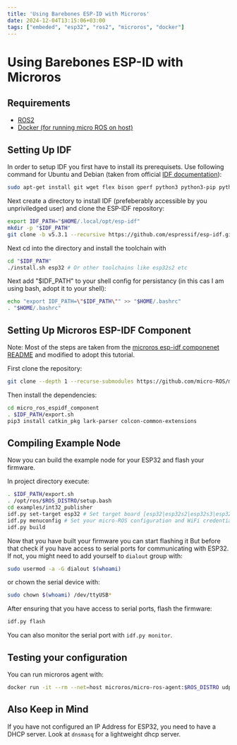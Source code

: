 ```yaml
---
title: 'Using Barebones ESP-ID with Microros'
date: 2024-12-04T13:15:06+03:00
tags: ["embeded", "esp32", "ros2", "microros", "docker"]
---
```


# Using Barebones ESP-ID with Microros

## Requirements

- [ROS2](https://www.ros.org)
- [Docker (for running micro ROS on host)](https://www.docker.com)

## Setting Up IDF

In order to setup IDF you first have to install its prerequisets. Use following
command for Ubuntu and Debian (taken from official [IDF documentation](https://docs.espressif.com/projects/esp-idf/en/v5.3.1/esp32/get-started/linux-macos-setup.html#get-started-prerequisites)):

```bash
sudo apt-get install git wget flex bison gperf python3 python3-pip python3-venv cmake ninja-build ccache libffi-dev libssl-dev dfu-util libusb-1.0-0
```

Next create a directory to install IDF (prefeberably accessible by you 
unpriviledged user) and clone the ESP-IDF repository:

```bash
export IDF_PATH="$HOME/.local/opt/esp-idf"
mkdir -p "$IDF_PATH"
git clone -b v5.3.1 --recursive https://github.com/espressif/esp-idf.git "$IDF_PATH"
```

Next cd into the directory and install the toolchain with

```bash
cd "$IDF_PATH"
./install.sh esp32 # Or other toolchains like esp32s2 etc
```

Next add "$IDF_PATH" to your shell config for persistancy (in this cas 
I am using bash, adopt it to your shell):

```bash
echo "export IDF_PATH=\"$IDF_PATH\"" >> "$HOME/.bashrc"
. "$HOME/.bashrc"
```
## Setting Up Microros ESP-IDF Component

Note: Most of the steps are taken from the [microros esp-idf componenet README](https://github.com/micro-ROS/micro_ros_espidf_component)
and modified to adopt this tutorial.

First clone the repository:

```bash
git clone --depth 1 --recurse-submodules https://github.com/micro-ROS/micro_ros_espidf_component.git -b "$ROS_DISTRO"
```

Then install the dependencies:

```bash
cd micro_ros_espidf_component
. $IDF_PATH/export.sh
pip3 install catkin_pkg lark-parser colcon-common-extensions
```

## Compiling Example Node

Now you can build the example node for your ESP32 and flash your firmware.

In project directory execute:

```bash
. $IDF_PATH/export.sh
. /opt/ros/$ROS_DISTRO/setup.bash
cd examples/int32_publisher
idf.py set-target esp32 # Set target board [esp32|esp32s2|esp32s3|esp32c3]
idf.py menuconfig # Set your micro-ROS configuration and WiFi credentials under micro-ROS Settings
idf.py build
```

Now that you have built your firmware you can start flashing it 
But before that check if you have access to serial ports for communicating with
ESP32. If not, you might need to add yourself to `dialout` group with:

```bash
sudo usermod -a -G dialout $(whoami)
```

or chown the serial device with:

```bash
sudo chown $(whoami) /dev/ttyUSB*
```

After ensuring that you have access to serial ports, flash the firmware:

```bash
idf.py flash
```

You can also monitor the serial port with ```idf.py monitor```.

## Testing your configuration

You can run microros agent with:

```bash
docker run -it --rm --net=host microros/micro-ros-agent:$ROS_DISTRO udp4 --port 8888 -v6
```

## Also Keep in Mind

If you have not configured an IP Address for ESP32, you need to have a DHCP
server. Look at `dnsmasq` for a lightweight dhcp server.
